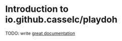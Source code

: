 # Introduction to io.github.casselc/playdoh

TODO: write [great documentation](http://jacobian.org/writing/what-to-write/)
